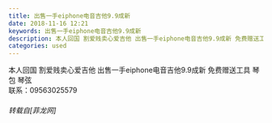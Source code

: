 ```yaml
---
title: 出售一手eiphone电音吉他9.9成新
date: 2018-11-16 12:21
keywords: 出售一手eiphone电音吉他9.9成新
description: 本人回国 割爱贱卖心爱吉他 出售一手eiphone电音吉他9.9成新 免费赠送工具 琴包 琴弦联系：09563025579
categories: used
---
```

<td class="t_f" id="postmessage_2289085">

本人回国 割爱贱卖心爱吉他 出售一手eiphone电音吉他9.9成新 免费赠送工具 琴包 琴弦<br/>
联系：09563025579</td>
###### 转载自[菲龙网]